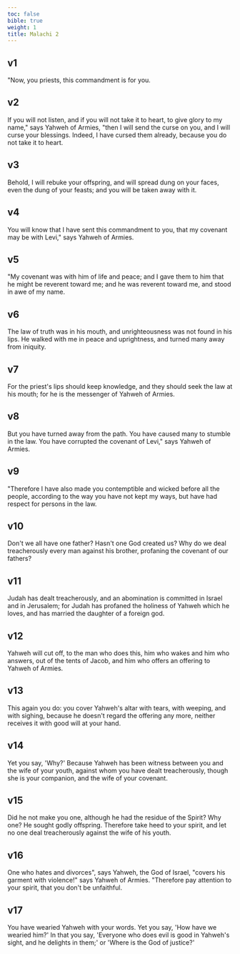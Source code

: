 ```yaml
---
toc: false
bible: true
weight: 1
title: Malachi 2
---
```




## v1 
"Now, you priests, this commandment is for you. 

## v2 
If you will not listen, and if you will not take it to heart, to give glory to my name," says Yahweh of Armies, "then I will send the curse on you, and I will curse your blessings. Indeed, I have cursed them already, because you do not take it to heart. 

## v3 
Behold, I will rebuke your offspring, and will spread dung on your faces, even the dung of your feasts; and you will be taken away with it. 

## v4 
You will know that I have sent this commandment to you, that my covenant may be with Levi," says Yahweh of Armies. 

## v5 
"My covenant was with him of life and peace; and I gave them to him that he might be reverent toward me; and he was reverent toward me, and stood in awe of my name. 

## v6 
The law of truth was in his mouth, and unrighteousness was not found in his lips. He walked with me in peace and uprightness, and turned many away from iniquity. 

## v7 
For the priest's lips should keep knowledge, and they should seek the law at his mouth; for he is the messenger of Yahweh of Armies. 

## v8 
But you have turned away from the path. You have caused many to stumble in the law. You have corrupted the covenant of Levi," says Yahweh of Armies. 

## v9 
"Therefore I have also made you contemptible and wicked before all the people, according to the way you have not kept my ways, but have had respect for persons in the law. 

## v10 
Don't we all have one father? Hasn't one God created us? Why do we deal treacherously every man against his brother, profaning the covenant of our fathers? 

## v11 
Judah has dealt treacherously, and an abomination is committed in Israel and in Jerusalem; for Judah has profaned the holiness of Yahweh which he loves, and has married the daughter of a foreign god. 

## v12 
Yahweh will cut off, to the man who does this, him who wakes and him who answers, out of the tents of Jacob, and him who offers an offering to Yahweh of Armies. 

## v13 
This again you do: you cover Yahweh's altar with tears, with weeping, and with sighing, because he doesn't regard the offering any more, neither receives it with good will at your hand. 

## v14 
Yet you say, 'Why?' Because Yahweh has been witness between you and the wife of your youth, against whom you have dealt treacherously, though she is your companion, and the wife of your covenant. 

## v15 
Did he not make you one, although he had the residue of the Spirit? Why one? He sought godly offspring. Therefore take heed to your spirit, and let no one deal treacherously against the wife of his youth. 

## v16 
One who hates and divorces", says Yahweh, the God of Israel, "covers his garment with violence!" says Yahweh of Armies. "Therefore pay attention to your spirit, that you don't be unfaithful. 

## v17 
You have wearied Yahweh with your words. Yet you say, 'How have we wearied him?' In that you say, 'Everyone who does evil is good in Yahweh's sight, and he delights in them;' or 'Where is the God of justice?'

